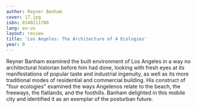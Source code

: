 ```yaml
---
author: Reyner Banham
cover: 17.jpg
isbn: 0140211780
lang: en-us
layout: review
title: 'Los Angeles: The Architecture of 4 Ecologies'
year: 0
---
```

Reyner Banham examined the built environment of Los Angeles in a way no architectural historian before him had done, looking with fresh eyes at its manifestations of popular taste and industrial ingenuity, as well as its more traditional modes of residential and commercial building. His construct of "four ecologies" examined the ways Angelenos relate to the beach, the freeways, the flatlands, and the foothills. Banham delighted in this mobile city and identified it as an exemplar of the posturban future.
